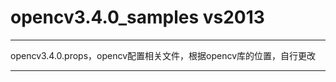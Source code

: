 #  opencv3.4.0_samples  	vs2013

***************************************************************************
opencv3.4.0.props，opencv配置相关文件，根据opencv库的位置，自行更改
***************************************************************************

